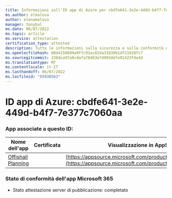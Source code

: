 ```yaml
---
title: Informazioni sull'ID app di Azure per cbdfe641-3e2e-449d-b4f7-7e377c7060aaa
ms.author: elmalova
author: elenamalova
manager: tonybal
ms.date: 06/07/2022
ms.topic: article
ms.service: attestation
certification_type: attested
description: Tutte le informazioni sulla sicurezza e sulla conformità disponibili per cbdfe641-3e2e-449d-b4f7-7e377c7060aaa.
ms.openlocfilehash: 08d4158099a9ffc91ec819a31838b1df21928fc7
ms.sourcegitcommit: 238dca97a9cdafa78d63e74993ddfe91423fde4d
ms.translationtype: MT
ms.contentlocale: it-IT
ms.lasthandoff: 06/07/2022
ms.locfileid: "65938563"
---
```

# <a name="azure-app-id-cbdfe641-3e2e-449d-b4f7-7e377c7060aa"></a>ID app di Azure: cbdfe641-3e2e-449d-b4f7-7e377c7060aa


### <a name="apps-associated-with-this-id"></a>App associate a questo ID:
| **Nome dell'app** | **Certificata** | **Visualizzazione in AppSource** |
|--------------|---------------|-----------------------|
| [Offishall Planning](../forward/WA200004048.md) |  | [https://appsource.microsoft.com/product/office/WA200004048](https://appsource.microsoft.com/product/office/WA200004048) |

### <a name="microsoft-365-app-compliance-status"></a>Stato di conformità dell'app Microsoft 365
- Stato attestazione server di pubblicazione: completato
